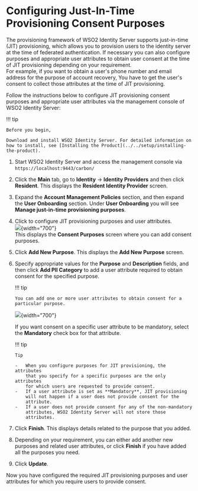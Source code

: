 # Configuring Just-In-Time Provisioning Consent Purposes

The provisioning framework of WSO2 Identity Server supports just-in-time
(JIT) provisioning, which allows you to provision users to the identity
server at the time of federated authentication. If necessary you can
also configure purposes and appropriate user attributes to obtain user
consent at the time of JIT provisioning depending on your requirement.  
For example, if you want to obtain a user's phone number and email
address for the purpose of account recovery, You have to get the user's
consent to collect those attributes at the time of JIT provisioning.

Follow the instructions below to configure JIT provisioning consent
purposes and appropriate user attributes via the management console of
WSO2 Identity Server:

!!! tip
    
    Before you begin,
    
    Download and install WSO2 Identity Server. For detailed information on
    how to install, see [Installing the Product](../../setup/installing-the-product).
    

1.  Start WSO2 Identity Server and access the management console via
    `           https://localhost:9443/carbon/          ` .

2.  Click the **Main** tab, go to **Identity** -\> **Identity
    Providers** and then click **Resident**. This displays the
    **Resident Identity Provider** screen.
3.  Expand the **Account Management Policies** section, and then expand
    the **User Onboarding** section. Under **User Onboarding** you will
    see **Manage just-in-time provisioning purposes**.

4.  Click to configure JIT provisioning purposes and user attributes.  
    ![](attachments/103329736/103329737.png){width="700"}  
    This displays the **Consent Purposes** screen where you can add
    consent purposes.

5.  Click **Add New Purpose**. This displays the **Add New Purpose**
    screen.
6.  Specify appropriate values for the **Purpose** and **Description**
    fields, and then click **Add PII Category** to add a user attribute
    required to obtain consent for the specified purpose.

    !!! tip
    
        You can add one or more user attributes to obtain consent for a
        particular purpose.
    

      
    ![](attachments/103329736/103329738.png){width="700"}

    If you want consent on a specific user attribute to be mandatory,
    select the **Mandatory** check box for that attribute.

    !!! tip
    
        Tip
    
        -   When you configure purposes for JIT provisioning, the attributes
            that you specify for a specific purposes are the only attributes
            for which users are requested to provide consent.
        -   If a user attribute is set as **Mandatory**, JIT provisioning
            will not happen if a user does not provide consent for the
            attribute.
        -   If a user does not provide consent for any of the non-mandatory
            attributes, WSO2 Identity Server will not store those
            attributes.
    

7.  Click **Finish**. This displays details related to the purpose that
    you added.

8.  Depending on your requirement, you can either add another new
    purposes and related user attributes, or click **Finish** if you
    have added all the purposes you need.

9.  Click **Update**.

Now you have configured the required JIT provisioning purposes and user
attributes for which you require users to provide consent.
